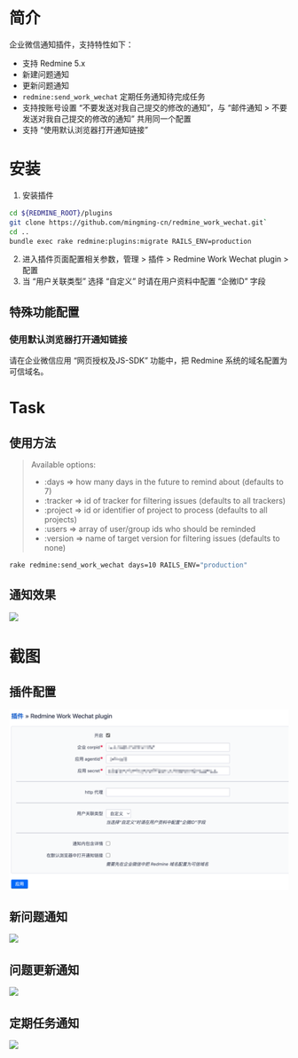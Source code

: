 # 简介

企业微信通知插件，支持特性如下：

* 支持 Redmine 5.x
* 新建问题通知
* 更新问题通知
* `redmine:send_work_wechat` 定期任务通知待完成任务
* 支持按账号设置 “不要发送对我自己提交的修改的通知”，与 “邮件通知 > 不要发送对我自己提交的修改的通知” 共用同一个配置
* 支持 “使用默认浏览器打开通知链接” 

# 安装

1. 安装插件
```bash
cd ${REDMINE_ROOT}/plugins
git clone https://github.com/mingming-cn/redmine_work_wechat.git`
cd ..
bundle exec rake redmine:plugins:migrate RAILS_ENV=production
```
2. 进入插件页面配置相关参数，管理 > 插件 > Redmine Work Wechat plugin > 配置
3. 当 “用户关联类型” 选择 “自定义” 时请在用户资料中配置 “企微ID” 字段

## 特殊功能配置

### 使用默认浏览器打开通知链接

请在企业微信应用 “网页授权及JS-SDK” 功能中，把 Redmine 系统的域名配置为可信域名。

# Task 

## 使用方法
> Available options:
> * :days     => how many days in the future to remind about (defaults to 7)
> * :tracker  => id of tracker for filtering issues (defaults to all trackers)
> * :project  => id or identifier of project to process (defaults to all projects)
> * :users    => array of user/group ids who should be reminded
> * :version  => name of target version for filtering issues (defaults to none)

```bash
rake redmine:send_work_wechat days=10 RAILS_ENV="production"
```
## 通知效果
![](assets/images/msg_task.png)

# 截图

## 插件配置
![](assets/images/plugin_config.png)

## 新问题通知
![](assets/images/msg_new_issue.png)

## 问题更新通知
![](assets/images/msg_issue_updated.png)

## 定期任务通知
![](assets/images/msg_task.png)
